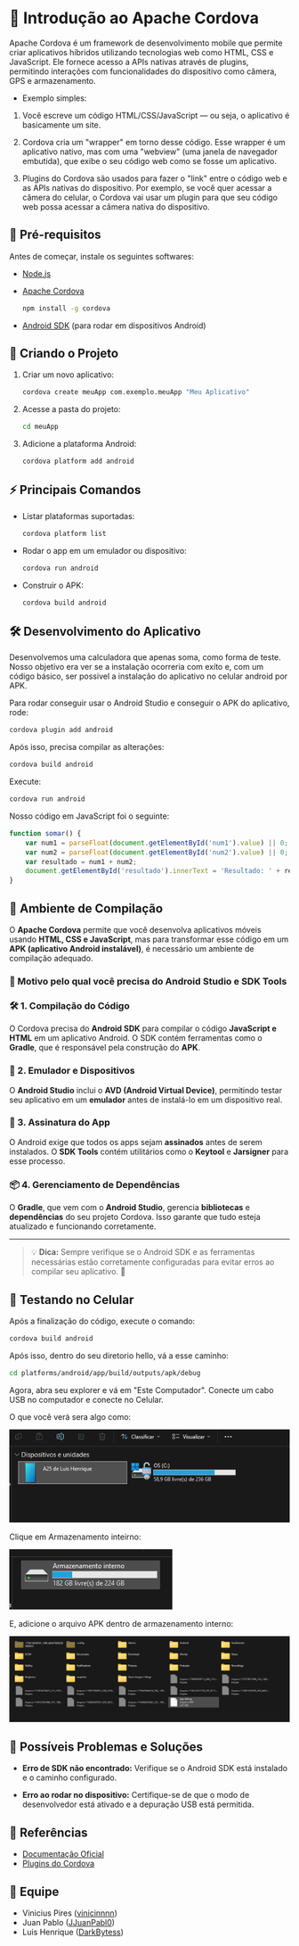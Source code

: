 # 📱 Introdução ao Apache Cordova

Apache Cordova é um framework de desenvolvimento mobile que permite criar aplicativos híbridos utilizando tecnologias web como HTML, CSS e JavaScript. Ele fornece acesso a APIs nativas através de plugins, permitindo interações com funcionalidades do dispositivo como câmera, GPS e armazenamento.

- Exemplo simples:

1. Você escreve um código HTML/CSS/JavaScript — ou seja, o aplicativo é basicamente um site.

2. Cordova cria um "wrapper" em torno desse código. Esse wrapper é um aplicativo nativo, mas com uma "webview" (uma janela de navegador embutida), que exibe o seu código web como se fosse um aplicativo.

3. Plugins do Cordova são usados para fazer o "link" entre o código web e as APIs nativas do dispositivo. Por exemplo, se você quer acessar a câmera do celular, o Cordova vai usar um plugin para que seu código web possa acessar a câmera nativa do dispositivo.

## 📌 Pré-requisitos

Antes de começar, instale os seguintes softwares:
- [Node.js](https://nodejs.org/)
- [Apache Cordova](https://cordova.apache.org/)

  ```sh
  npm install -g cordova
  ```
- [Android SDK](https://developer.android.com/studio) (para rodar em dispositivos Android)

## 🚀 Criando o Projeto
1. Criar um novo aplicativo:
   ```sh
   cordova create meuApp com.exemplo.meuApp "Meu Aplicativo"
   ```
2. Acesse a pasta do projeto:
   ```sh
   cd meuApp
   ```
3. Adicione a plataforma Android:
   ```sh
   cordova platform add android
   ```

## ⚡ Principais Comandos

- Listar plataformas suportadas:
  ```sh
  cordova platform list
  ```
- Rodar o app em um emulador ou dispositivo:
  ```sh
  cordova run android
  ```
- Construir o APK:
  ```sh
  cordova build android
  ```

## 🛠️ Desenvolvimento do Aplicativo

Desenvolvemos uma calculadora que apenas soma, como forma de teste. Nosso objetivo era ver se a instalação ocorreria com exíto e, com um código básico, ser possivel a instalação do aplicativo no celular android por APK.

Para rodar conseguir usar o Android Studio e conseguir o APK do aplicativo, rode:

```sh
cordova plugin add android
```
Após isso, precisa compilar as alterações:

```sh
cordova build android
```

Execute:
```sh
cordova run android
```

Nosso código em JavaScript foi o seguinte:

```js
function somar() {
    var num1 = parseFloat(document.getElementById('num1').value) || 0;
    var num2 = parseFloat(document.getElementById('num2').value) || 0;
    var resultado = num1 + num2;
    document.getElementById('resultado').innerText = 'Resultado: ' + resultado;
}
```
## 📱 Ambiente de Compilação  

O **Apache Cordova** permite que você desenvolva aplicativos móveis usando **HTML, CSS e JavaScript**, mas para transformar esse código em um **APK (aplicativo Android instalável)**, é necessário um ambiente de compilação adequado.  

### 📌 Motivo pelo qual você precisa do Android Studio e SDK Tools  

### 🛠️ 1. Compilação do Código  
O Cordova precisa do **Android SDK** para compilar o código **JavaScript e HTML** em um aplicativo Android. O SDK contém ferramentas como o **Gradle**, que é responsável pela construção do **APK**.  

### 📲 2. Emulador e Dispositivos  
O **Android Studio** inclui o **AVD (Android Virtual Device)**, permitindo testar seu aplicativo em um **emulador** antes de instalá-lo em um dispositivo real.  

### 🔑 3. Assinatura do App  
O Android exige que todos os apps sejam **assinados** antes de serem instalados. O **SDK Tools** contém utilitários como o **Keytool** e **Jarsigner** para esse processo.  

### 📦 4. Gerenciamento de Dependências  
O **Gradle**, que vem com o **Android Studio**, gerencia **bibliotecas** e **dependências** do seu projeto Cordova. Isso garante que tudo esteja atualizado e funcionando corretamente.  

---  
> 💡 **Dica:** Sempre verifique se o Android SDK e as ferramentas necessárias estão corretamente configuradas para evitar erros ao compilar seu aplicativo. 🚀  
 

## 📲 Testando no Celular

Após a finalização do código, execute o comando:
```sh
cordova build android
```

Após isso, dentro do seu diretorio hello, vá a esse caminho:
```sh 
cd platforms/android/app/build/outputs/apk/debug
```

Agora, abra seu explorer e vá em "Este Computador". Conecte um cabo USB no computador e conecte no Celular.  

O que você verá sera algo como:

![alt text](Fotos/imagem.png)


Clique em Armazenamento inteirno:

![alt text](<Fotos/imagem (1).png>)

E, adicione o arquivo APK dentro de armazenamento interno:

![alt text](<Fotos/imagem (2).png>)

## 🚧 Possíveis Problemas e Soluções

- **Erro de SDK não encontrado:** Verifique se o Android SDK está instalado e o caminho configurado.

- **Erro ao rodar no dispositivo:** Certifique-se de que o modo de desenvolvedor está ativado e a depuração USB está permitida.


## 📖 Referências
- [Documentação Oficial](https://cordova.apache.org/docs/en/latest/)
- [Plugins do Cordova](https://cordova.apache.org/plugins/)

## 👥 Equipe
- Vinicius Pires ([vinicinnnn](https://github.com/vinicinnnn))
- Juan Pablo ([JJuanPabl0](https://github.com/JJuanPabl0))
- Luis Henrique ([DarkBytess](https://github.com/DarkBytess))

